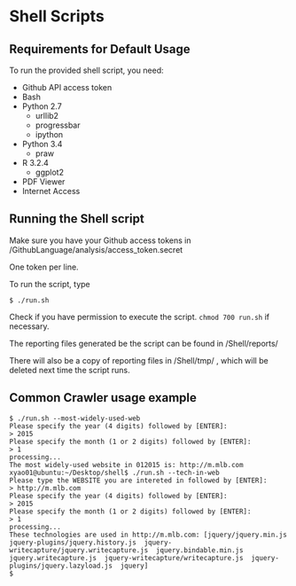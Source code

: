 # Shell Scripts

## Requirements for Default Usage

To run the provided shell script, you need:

* Github API access token
* Bash
* Python 2.7
    * urllib2
    * progressbar
    * ipython
* Python 3.4
    * praw
* R 3.2.4
    * ggplot2
* PDF Viewer
* Internet Access

## Running the Shell script

Make sure you have your Github access tokens in /GithubLanguage/analysis/access_token.secret

One token per line.

To run the script, type

`$ ./run.sh`

Check if you have permission to execute the script. `chmod 700 run.sh` if necessary.

The reporting files generated be the script can be found in /Shell/reports/

There will also be a copy of reporting files in /Shell/tmp/ , which will be deleted next time the script runs.


## Common Crawler usage example
```
$ ./run.sh --most-widely-used-web
Please specify the year (4 digits) followed by [ENTER]:
> 2015
Please specify the month (1 or 2 digits) followed by [ENTER]:
> 1
processing...
The most widely-used website in 012015 is: http://m.mlb.com
xyao01@ubuntu:~/Desktop/shell$ ./run.sh --tech-in-web
Please type the WEBSITE you are intereted in followed by [ENTER]:
> http://m.mlb.com
Please specify the year (4 digits) followed by [ENTER]:
> 2015
Please specify the month (1 or 2 digits) followed by [ENTER]:
> 1
processing...
These technologies are used in http://m.mlb.com: [jquery/jquery.min.js  jquery-plugins/jquery.history.js  jquery-writecapture/jquery.writecapture.js  jquery.bindable.min.js  jquery.writecapture.js  jquery-writecapture/writecapture.js  jquery-plugins/jquery.lazyload.js  jquery]
$ 
```
